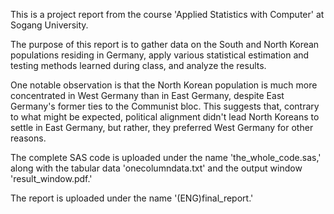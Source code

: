 This is a project report from the course 'Applied Statistics with Computer' at Sogang University.

The purpose of this report is to gather data on the South and North Korean populations residing in Germany, apply various statistical estimation and testing methods learned during class, and analyze the results.

One notable observation is that the North Korean population is much more concentrated in West Germany than in East Germany, despite East Germany's former ties to the Communist bloc. This suggests that, contrary to what might be expected, political alignment didn't lead North Koreans to settle in East Germany, but rather, they preferred West Germany for other reasons.

The complete SAS code is uploaded under the name 'the_whole_code.sas,' along with the tabular data 'onecolumndata.txt' and the output window 'result_window.pdf.'

The report is uploaded under the name '(ENG)final_report.'
